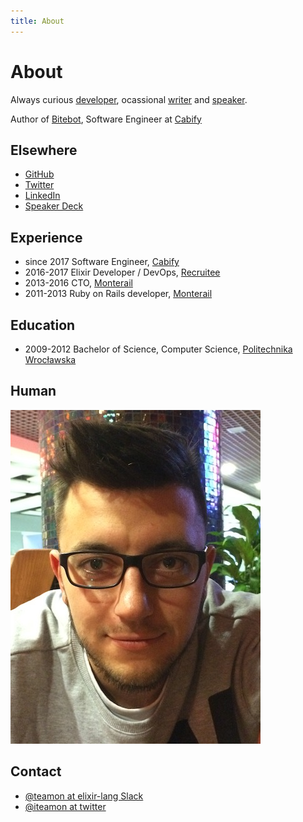 ```yaml
---
title: About
---
```


# About

Always curious [developer](/code), ocassional [writer](/) and [speaker](/talks).

Author of [Bitebot](https://bitebot.io), Software Engineer at [Cabify](https://cabify.com)


## Elsewhere

- [GitHub](http://github.com/teamon)
- [Twitter](http://twitter.com/iteamon)
- [LinkedIn](https://www.linkedin.com/in/teamon)
- [Speaker Deck](http://speakerdeck.com/teamon)


## Experience
- since 2017 Software Engineer, [Cabify](https://cabify.com)
- 2016-2017 Elixir Developer / DevOps, [Recruitee](http://recruitee.com)
- 2013-2016 CTO, [Monterail](http://monterail.com)
- 2011-2013 Ruby on Rails developer, [Monterail](http://monterail.com)

## Education
- 2009-2012 Bachelor of Science, Computer Science, [Politechnika Wrocławska](http://pwr.wroc.pl)


## Human
![](/assets/images/me.jpg)


## Contact

- [@teamon at elixir-lang Slack](https://elixir-slackin.herokuapp.com/)
- [@iteamon at twitter](https://twitter.com/iteamon)
